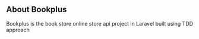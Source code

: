 ## About Bookplus

Bookplus is the book store online store api project in Laravel built using TDD approach
